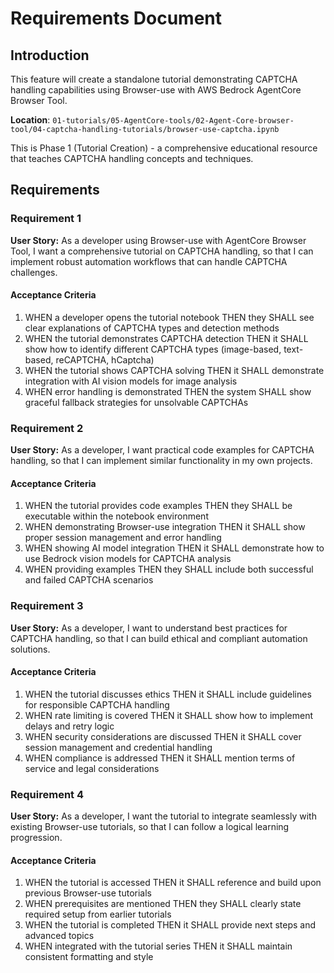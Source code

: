 # Requirements Document

## Introduction

This feature will create a standalone tutorial demonstrating CAPTCHA handling capabilities using Browser-use with AWS Bedrock AgentCore Browser Tool. 

**Location**: `01-tutorials/05-AgentCore-tools/02-Agent-Core-browser-tool/04-captcha-handling-tutorials/browser-use-captcha.ipynb`

This is Phase 1 (Tutorial Creation) - a comprehensive educational resource that teaches CAPTCHA handling concepts and techniques.

## Requirements

### Requirement 1

**User Story:** As a developer using Browser-use with AgentCore Browser Tool, I want a comprehensive tutorial on CAPTCHA handling, so that I can implement robust automation workflows that can handle CAPTCHA challenges.

#### Acceptance Criteria

1. WHEN a developer opens the tutorial notebook THEN they SHALL see clear explanations of CAPTCHA types and detection methods
2. WHEN the tutorial demonstrates CAPTCHA detection THEN it SHALL show how to identify different CAPTCHA types (image-based, text-based, reCAPTCHA, hCaptcha)
3. WHEN the tutorial shows CAPTCHA solving THEN it SHALL demonstrate integration with AI vision models for image analysis
4. WHEN error handling is demonstrated THEN the system SHALL show graceful fallback strategies for unsolvable CAPTCHAs

### Requirement 2

**User Story:** As a developer, I want practical code examples for CAPTCHA handling, so that I can implement similar functionality in my own projects.

#### Acceptance Criteria

1. WHEN the tutorial provides code examples THEN they SHALL be executable within the notebook environment
2. WHEN demonstrating Browser-use integration THEN it SHALL show proper session management and error handling
3. WHEN showing AI model integration THEN it SHALL demonstrate how to use Bedrock vision models for CAPTCHA analysis
4. WHEN providing examples THEN they SHALL include both successful and failed CAPTCHA scenarios

### Requirement 3

**User Story:** As a developer, I want to understand best practices for CAPTCHA handling, so that I can build ethical and compliant automation solutions.

#### Acceptance Criteria

1. WHEN the tutorial discusses ethics THEN it SHALL include guidelines for responsible CAPTCHA handling
2. WHEN rate limiting is covered THEN it SHALL show how to implement delays and retry logic
3. WHEN security considerations are discussed THEN it SHALL cover session management and credential handling
4. WHEN compliance is addressed THEN it SHALL mention terms of service and legal considerations

### Requirement 4

**User Story:** As a developer, I want the tutorial to integrate seamlessly with existing Browser-use tutorials, so that I can follow a logical learning progression.

#### Acceptance Criteria

1. WHEN the tutorial is accessed THEN it SHALL reference and build upon previous Browser-use tutorials
2. WHEN prerequisites are mentioned THEN they SHALL clearly state required setup from earlier tutorials
3. WHEN the tutorial is completed THEN it SHALL provide next steps and advanced topics
4. WHEN integrated with the tutorial series THEN it SHALL maintain consistent formatting and style